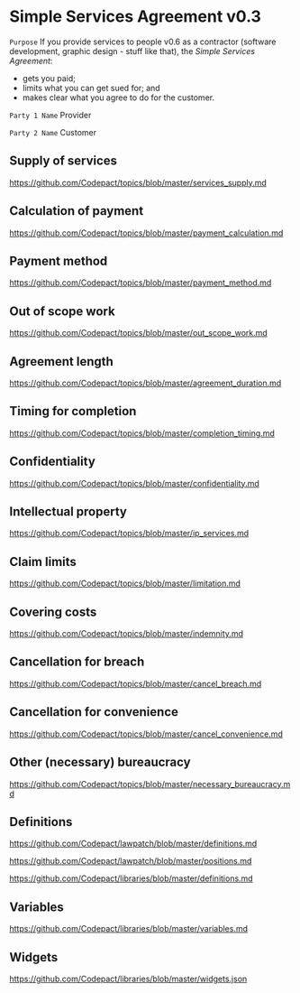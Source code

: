 # Simple Services Agreement v0.3

`Purpose` If you provide services to people v0.6 as a contractor (software development, graphic design - stuff like that), the _Simple Services Agreement_:
- gets you paid;
- limits what you can get sued for; and
- makes clear what you agree to do for the customer.

`Party 1 Name` Provider

`Party 2 Name` Customer

## Supply of services

https://github.com/Codepact/topics/blob/master/services_supply.md

## Calculation of payment

https://github.com/Codepact/topics/blob/master/payment_calculation.md

## Payment method

https://github.com/Codepact/topics/blob/master/payment_method.md

## Out of scope work

https://github.com/Codepact/topics/blob/master/out_scope_work.md

## Agreement length

https://github.com/Codepact/topics/blob/master/agreement_duration.md

## Timing for completion

https://github.com/Codepact/topics/blob/master/completion_timing.md

## Confidentiality

https://github.com/Codepact/topics/blob/master/confidentiality.md

## Intellectual property

https://github.com/Codepact/topics/blob/master/ip_services.md

## Claim limits

https://github.com/Codepact/topics/blob/master/limitation.md

## Covering costs

https://github.com/Codepact/topics/blob/master/indemnity.md

## Cancellation for breach

https://github.com/Codepact/topics/blob/master/cancel_breach.md

## Cancellation for convenience

https://github.com/Codepact/topics/blob/master/cancel_convenience.md

## Other (necessary) bureaucracy

https://github.com/Codepact/topics/blob/master/necessary_bureaucracy.md

## Definitions

https://github.com/Codepact/lawpatch/blob/master/definitions.md

https://github.com/Codepact/lawpatch/blob/master/positions.md

https://github.com/Codepact/libraries/blob/master/definitions.md

## Variables

https://github.com/Codepact/libraries/blob/master/variables.md

## Widgets

https://github.com/Codepact/libraries/blob/master/widgets.json
